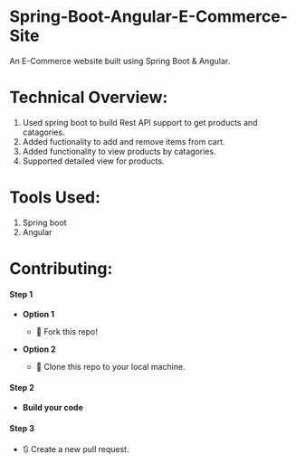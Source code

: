 # Spring-Boot-Angular-E-Commerce-Site
An E-Commerce website built using Spring Boot &amp; Angular.

# Technical Overview:
1. Used spring boot to build Rest API support to get products and catagories.
2. Added fuctionality to add and remove items from cart.
3. Added functionality to view products by catagories.
4. Supported detailed view for products.

# Tools Used:
1. Spring boot
2. Angular

# Contributing:
#### Step 1

- **Option 1**
    - 🍴 Fork this repo!

- **Option 2**
    - 👯 Clone this repo to your local machine.


#### Step 2

- **Build your code**

#### Step 3

- 🔃 Create a new pull request.
